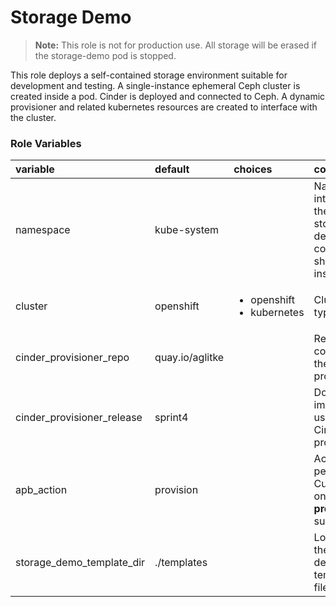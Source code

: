 # Storage Demo

> **Note:** This role is not for production use.  All storage will be erased if the storage-demo pod is stopped.

This role deploys a self-contained storage environment suitable for development
and testing.  A single-instance ephemeral Ceph cluster is created inside a pod.
Cinder is deployed and connected to Ceph.  A dynamic provisioner and related
kubernetes resources are created to interface with the cluster.

### Role Variables
| variable       | default           |choices           | comments  |
|:-------------|:-------------|:----------|:----------|
|namespace | kube-system |  |Namespace into which the storage-demo components should be installed.|
|cluster|openshift|<ul><li>openshift</li><li>kubernetes</li></ul> |Cluster type.|
|cinder_provisioner_repo|quay.io/aglitke| |Repository containing the Cinder provisioner.| 
|cinder_provisioner_release|sprint4| |Docker image tag to use for the Cinder provisioner.|
|apb_action|provision| |Action to perform.  Currently only **provision** is supported.|
|storage_demo_template_dir| ./templates| |Location of the deployment template file.|
